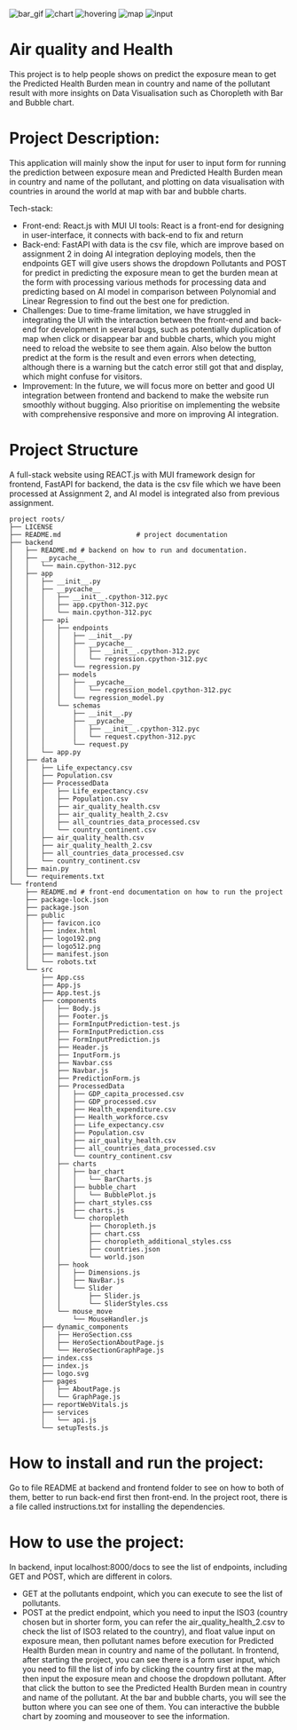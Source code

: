 ![bar_gif](https://github.com/user-attachments/assets/ef28b035-962b-4aac-a7ac-227c15ceefc9)
![chart](https://github.com/user-attachments/assets/db9a6066-d394-4c45-8f6d-d86ab3766fa1)
![hovering](https://github.com/user-attachments/assets/524cce5d-8b1c-476b-9d85-cd0c23cfc1fb)
![map](https://github.com/user-attachments/assets/fa4f8784-5c9b-40e9-9e87-40a9c3001404)
![input](https://github.com/user-attachments/assets/36000ad5-230f-4faf-a000-7a66a5b66566)

# Air quality and Health
This project is to help people shows on predict the exposure mean to get the Predicted Health Burden mean in country and name of the pollutant result with more insights on Data Visualisation such as Choropleth with Bar and Bubble chart. 

# Project Description:
This application will mainly show the input for user to input form for running the prediction between exposure mean and Predicted Health Burden mean in country and name of the pollutant, and plotting on data visualisation with countries in around the world at map with bar and bubble charts.

Tech-stack:
* Front-end: React.js with MUI UI tools: React is a front-end for designing in user-interface, it connects with back-end to fix and return
* Back-end: FastAPI with data is the csv file, which are improve based on assignment 2 in doing AI integration deploying models, then the endpoints GET will give users shows the dropdown Pollutants and POST for predict in predicting the exposure mean to get the burden mean at the form with processing various methods for processing data and predicting based on AI model in comparison between Polynomial and Linear Regression to find out the best one for prediction.  
* Challenges: Due to time-frame limitation, we have struggled in integrating the UI with the interaction between the front-end and back-end for development in several bugs, such as potentially duplication of map when click or disappear bar and bubble charts, which you might need to reload the website to see them again. Also below the button predict at the form is the result and even errors when detecting, although there is a warning but the catch error still got that and display, which might confuse for visitors.
* Improvement: In the future, we will focus more on better and good UI integration between frontend and backend to make the website run smoothly without bugging. Also prioritise on implementing the website with comprehensive responsive and more on improving AI integration.


# Project Structure
A full-stack website using REACT.js with MUI framework design for frontend, FastAPI for backend, the data is the csv file which we have been processed at Assignment 2, and AI model is integrated also from previous assignment. 
```plaintext
project roots/
├── LICENSE
├── README.md                   # project documentation
├── backend
│   ├── README.md # backend on how to run and documentation. 
│   ├── __pycache__
│   │   └── main.cpython-312.pyc
│   ├── app
│   │   ├── __init__.py
│   │   ├── __pycache__
│   │   │   ├── __init__.cpython-312.pyc
│   │   │   ├── app.cpython-312.pyc
│   │   │   └── main.cpython-312.pyc
│   │   ├── api
│   │   │   ├── endpoints
│   │   │   │   ├── __init__.py
│   │   │   │   ├── __pycache__
│   │   │   │   │   ├── __init__.cpython-312.pyc
│   │   │   │   │   └── regression.cpython-312.pyc
│   │   │   │   └── regression.py
│   │   │   ├── models
│   │   │   │   ├── __pycache__
│   │   │   │   │   └── regression_model.cpython-312.pyc
│   │   │   │   └── regression_model.py
│   │   │   └── schemas
│   │   │       ├── __init__.py
│   │   │       ├── __pycache__
│   │   │       │   ├── __init__.cpython-312.pyc
│   │   │       │   └── request.cpython-312.pyc
│   │   │       └── request.py
│   │   └── app.py
│   ├── data
│   │   ├── Life_expectancy.csv
│   │   ├── Population.csv
│   │   ├── ProcessedData
│   │   │   ├── Life_expectancy.csv
│   │   │   ├── Population.csv
│   │   │   ├── air_quality_health.csv
│   │   │   ├── air_quality_health_2.csv
│   │   │   ├── all_countries_data_processed.csv
│   │   │   └── country_continent.csv
│   │   ├── air_quality_health.csv
│   │   ├── air_quality_health_2.csv
│   │   ├── all_countries_data_processed.csv
│   │   └── country_continent.csv
│   ├── main.py
│   └── requirements.txt
└── frontend
    ├── README.md # front-end documentation on how to run the project
    ├── package-lock.json
    ├── package.json
    ├── public
    │   ├── favicon.ico
    │   ├── index.html
    │   ├── logo192.png
    │   ├── logo512.png
    │   ├── manifest.json
    │   └── robots.txt
    └── src
        ├── App.css
        ├── App.js
        ├── App.test.js
        ├── components
        │   ├── Body.js
        │   ├── Footer.js
        │   ├── FormInputPrediction-test.js
        │   ├── FormInputPrediction.css
        │   ├── FormInputPrediction.js
        │   ├── Header.js
        │   ├── InputForm.js
        │   ├── Navbar.css
        │   ├── Navbar.js
        │   ├── PredictionForm.js
        │   ├── ProcessedData
        │   │   ├── GDP_capita_processed.csv
        │   │   ├── GDP_processed.csv
        │   │   ├── Health_expenditure.csv
        │   │   ├── Health_workforce.csv
        │   │   ├── Life_expectancy.csv
        │   │   ├── Population.csv
        │   │   ├── air_quality_health.csv
        │   │   ├── all_countries_data_processed.csv
        │   │   └── country_continent.csv
        │   ├── charts
        │   │   ├── bar_chart
        │   │   │   └── BarCharts.js
        │   │   ├── bubble_chart
        │   │   │   └── BubblePlot.js
        │   │   ├── chart_styles.css
        │   │   ├── charts.js
        │   │   └── choropleth
        │   │       ├── Choropleth.js
        │   │       ├── chart.css
        │   │       ├── choropleth_additional_styles.css
        │   │       ├── countries.json
        │   │       └── world.json
        │   ├── hook
        │   │   ├── Dimensions.js
        │   │   ├── NavBar.js
        │   │   └── Slider
        │   │       ├── Slider.js
        │   │       └── SliderStyles.css
        │   └── mouse_move
        │       └── MouseHandler.js
        ├── dynamic_components
        │   ├── HeroSection.css
        │   ├── HeroSectionAboutPage.js
        │   └── HeroSectionGraphPage.js
        ├── index.css
        ├── index.js
        ├── logo.svg
        ├── pages
        │   ├── AboutPage.js
        │   └── GraphPage.js
        ├── reportWebVitals.js
        ├── services
        │   └── api.js
        └── setupTests.js
```

# How to install and run the project: 
Go to file README at backend and frontend folder to see on how to both of them, better to run back-end first then front-end.
In the project root, there is a file called instructions.txt for installing the dependencies. 

# How to use the project:
In backend, input localhost:8000/docs to see the list of endpoints, including GET and POST, which are different in colors.
* GET at the pollutants endpoint, which you can execute to see the list of pollutants.
* POST at the predict endpoint, which you need to input the ISO3 (country chosen but in shorter form, you can refer the air_quality_health_2.csv to check the list of ISO3 related to the country), and float value input on exposure mean, then pollutant names before execution for Predicted Health Burden mean in country and name of the pollutant.
In frontend, after starting the project, you can see there is a form user input, which you need to fill the list of info by clicking the country first at the map, then input the exposure mean and choose the dropdown pollutant. After that click the button to see the Predicted Health Burden mean in country and name of the pollutant. At the bar and bubble charts, you will see the button where you can see one of them. You can interactive the bubble chart by zooming and mouseover to see the information. 
